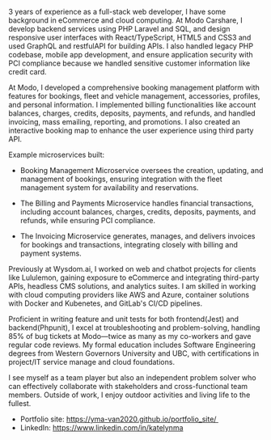 3 years of experience as a full-stack web developer, I have some background in eCommerce and cloud computing. At Modo Carshare, I develop backend services using PHP Laravel and SQL, and design responsive user interfaces with React/TypeScript, HTML5 and CSS3 and used GraphQL and restfulAPI for building APIs. I also handled legacy PHP codebase, mobile app development, and ensure application security with PCI compliance because we handled sensitive customer information like credit card.

At Modo, I developed a comprehensive booking management platform with features for bookings, fleet and vehicle management, accessories, profiles, and personal information. I implemented billing functionalities like account balances, charges, credits, deposits, payments, and refunds, and handled invoicing, mass emailing, reporting, and promotions. I also created an interactive booking map to enhance the user experience using third party API.

Example microservices built:

* Booking Management Microservice oversees the creation, updating, and management of bookings, ensuring integration with the fleet management system for availability and reservations. 

* The Billing and Payments Microservice handles financial transactions, including account balances, charges, credits, deposits, payments, and refunds, while ensuring PCI compliance.

* The Invoicing Microservice generates, manages, and delivers invoices for bookings and transactions, integrating closely with billing and payment systems.

Previously at Wysdom.ai, I worked on web and chatbot projects for clients like Lululemon, gaining exposure to eCommerce and integrating third-party APIs, headless CMS solutions, and analytics suites. I am skilled in working with cloud computing providers like AWS and Azure, container solutions with Docker and Kubenetes, and GitLab's CI/CD pipelines. 

Proficient in writing feature and unit tests for both frontend(Jest) and backend(Phpunit), I excel at troubleshooting and problem-solving, handling 85% of bug tickets at Modo—twice as many as my co-workers and gave regular code reviews. My formal education includes Software Engineering degrees from Western Governors University and UBC, with certifications in project/IT service manage and cloud foundations.

I see myself as a team player but also an independent problem solver who can  effectively collaborate with stakeholders and cross-functional team members. Outside of work, I enjoy outdoor activities and living life to the fullest.

* Portfolio site: https://yma-van2020.github.io/portfolio_site/  
* LinkedIn: https://www.linkedin.com/in/katelynma
